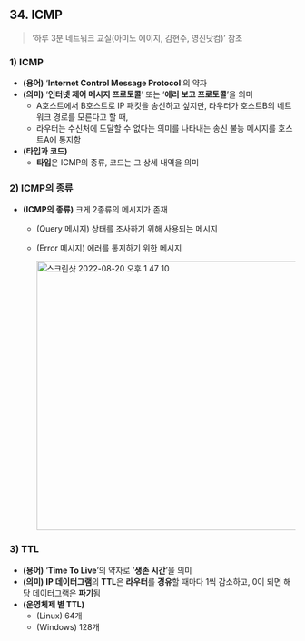 ## 34\. ICMP

> ‘하루 3분 네트워크 교실(아미노 에이지, 김현주, 영진닷컴)’ 참조

### 1) ICMP

-   **(용어)** ‘**Internet Control Message Protocol**’의 약자
-   **(의미)** ‘**인터넷 제어 메시지 프로토콜**’ 또는 ‘**에러 보고 프로토콜**’을 의미
    -   A호스트에서 B호스트로 IP 패킷을 송신하고 싶지만, 라우터가 호스트B의 네트워크 경로를 모른다고 할 때,
    -   라우터는 수신처에 도달할 수 없다는 의미를 나타내는 송신 불능 메시지를 호스트A에 통지함
-   **(타입과 코드)**
    -   **타입**은 ICMP의 종류, 코드는 그 상세 내역을 의미

### 2) ICMP의 종류

-   **(ICMP의 종류)** 크게 2종류의 메시지가 존재
    -   (Query 메시지) 상태를 조사하기 위해 사용되는 메시지
    -   (Error 메시지) 에러를 통지하기 위한 메시지
    
          <img width="474" alt="스크린샷 2022-08-20 오후 1 47 10" src="https://user-images.githubusercontent.com/96895686/185729472-80826748-28f0-4be1-b4ef-6b80f115a3e9.png">


### 3) TTL

-   **(용어)** ‘**Time To Live**’의 약자로 ’**생존 시간**’을 의미
-   **(의미)** **IP 데이터그램**의 **TTL**은 **라우터**를 **경유**할 때마다 1씩 감소하고, 0이 되면 해당 데이터그램은 **파기**됨
-   **(운영체제 별 TTL)**
    -   (Linux) 64개
    -   (Windows) 128개
